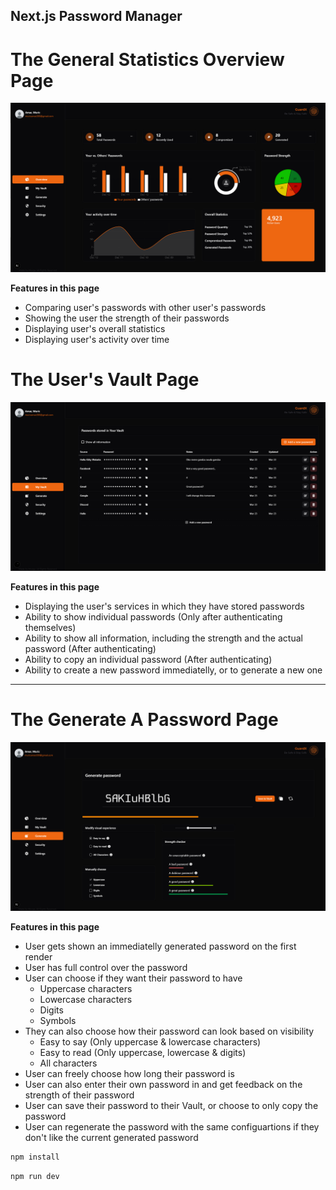 ## Next.js Password Manager

# The General Statistics Overview Page

![Project Screenshot](./Overview.PNG)

**Features in this page**

- Comparing user's passwords with other user's passwords
- Showing the user the strength of their passwords
- Displaying user's overall statistics
- Displaying user's activity over time

# The User's Vault Page

![Project Screenshot](./Vault.PNG)

**Features in this page**

- Displaying the user's services in which they have stored passwords
- Ability to show individual passwords (Only after authenticating themselves)
- Ability to show all information, including the strength and the actual password (After authenticating)
- Ability to copy an individual password (After authenticating)
- Ability to create a new password immediatelly, or to generate a new one

---

# The Generate A Password Page

![Project Screenshot](./Generate.PNG)

**Features in this page**

- User gets shown an immediatelly generated password on the first render
- User has full control over the password
- User can choose if they want their password to have
  - Uppercase characters
  - Lowercase characters
  - Digits
  - Symbols
- They can also choose how their password can look based on visibility
  - Easy to say (Only uppercase & lowercase characters)
  - Easy to read (Only uppercase, lowercase & digits)
  - All characters
- User can freely choose how long their password is
- User can also enter their own password in and get feedback on the strength of their password
- User can save their password to their Vault, or choose to only copy the password
- User can regenerate the password with the same configuartions if they don't like the current generated password

```bash
npm install
```

```bash
npm run dev
```
